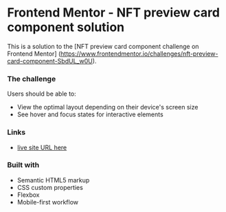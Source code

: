 # Frontend Mentor - NFT preview card component solution

This is a solution to the [NFT preview card component challenge on Frontend Mentor]
(https://www.frontendmentor.io/challenges/nft-preview-card-component-SbdUL_w0U).


### The challenge

Users should be able to:

- View the optimal layout depending on their device's screen size
- See hover and focus states for interactive elements

### Links

- [live site URL here](https://frontend-mentor-nft.netlify.app/)


### Built with

- Semantic HTML5 markup
- CSS custom properties
- Flexbox
- Mobile-first workflow
